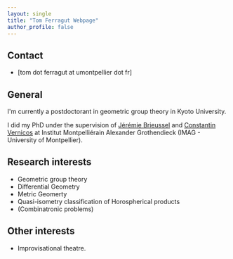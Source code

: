 ```yaml
---
layout: single
title: "Tom Ferragut Webpage"
author_profile: false
---
```


## Contact

* [tom dot ferragut at umontpellier dot fr]

## General

I'm currently a postdoctorant in geometric group theory in Kyoto University.

I did my PhD under the supervision of [Jérémie Brieussel](https://imag.umontpellier.fr/~brieussel/accueileng.html) and [Constantin Vernicos](http://constantin.vernicos.org/) at Institut Montpelliérain Alexander Grothendieck (IMAG - University of Montpellier).



## Research interests

* Geometric group theory
* Differential Geometry
* Metric Geomerty
* Quasi-isometry classification of Horospherical products
* (Combinatronic problems)

## Other interests

* Improvisational theatre.

